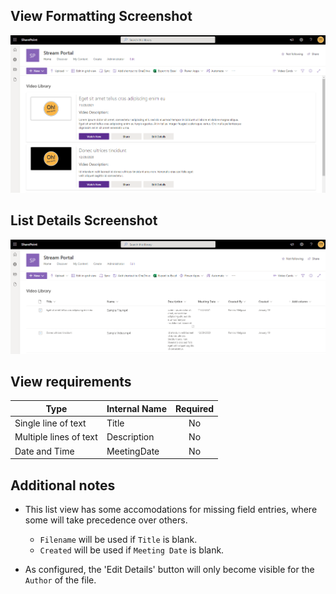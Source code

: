 ## View Formatting Screenshot
![Screenshot Sample](./assets/video-cards-sample.jpg)

## List Details Screenshot
![Screenshot Sample](./assets/video-cards-list-sample.jpg)

## View requirements

|Type|Internal Name|Required|
|---|---|:---:|
|Single line of text|Title|No|
|Multiple lines of text|Description|No|
|Date and Time|MeetingDate|No|

## Additional notes

- This list view has some accomodations for missing field entries, where some will take precedence over others.

  - ` Filename ` will be used if ` Title ` is blank.
  - ` Created ` will be used if ` Meeting Date ` is blank.


- As configured, the 'Edit Details' button will only become visible for the ` Author ` of the file.
